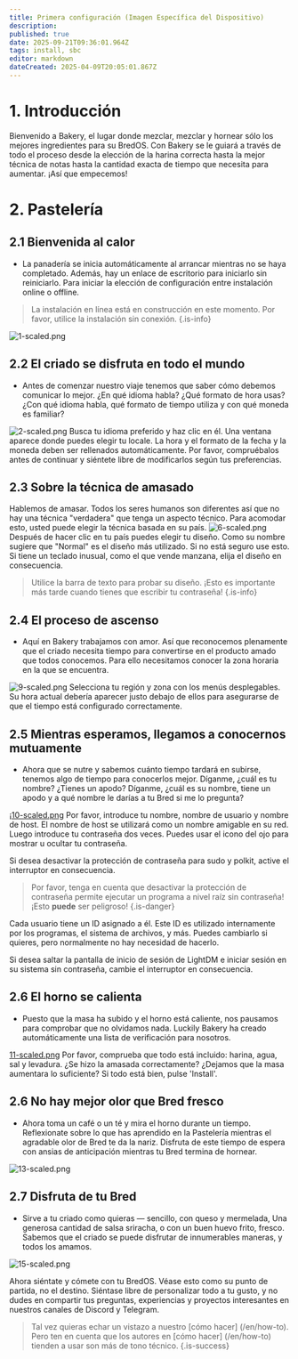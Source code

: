 ```yaml
---
title: Primera configuración (Imagen Específica del Dispositivo)
description:
published: true
date: 2025-09-21T09:36:01.964Z
tags: install, sbc
editor: markdown
dateCreated: 2025-04-09T20:05:01.867Z
---
```


# 1. Introducción

Bienvenido a Bakery, el lugar donde mezclar, mezclar y hornear sólo los mejores ingredientes para su BredOS. Con Bakery se le guiará a través de todo el proceso desde la elección de la harina correcta hasta la mejor técnica de notas hasta la cantidad exacta de tiempo que necesita para aumentar. ¡Así que empecemos!

# 2. Pastelería

## 2.1 Bienvenida al calor

- La panadería se inicia automáticamente al arrancar mientras no se haya completado. Además, hay un enlace de escritorio para iniciarlo sin reiniciarlo. Para iniciar la elección de configuración entre instalación online o offline.

> La instalación en línea está en construcción en este momento. Por favor, utilice la instalación sin conexión.
> {.is-info}

![1-scaled.png](/first-setup/1-scaled.png)

## 2.2 El criado se disfruta en todo el mundo

- Antes de comenzar nuestro viaje tenemos que saber cómo debemos comunicar lo mejor. ¿En qué idioma habla? ¿Qué formato de hora usas? ¿Con qué idioma habla, qué formato de tiempo utiliza y con qué moneda es familiar?

![2-scaled.png](/first-setup/2-scaled.png)
Busca tu idioma preferido y haz clic en él. Una ventana aparece donde puedes elegir tu locale. La hora y el formato de la fecha y la moneda deben ser rellenados automáticamente. Por favor, compruébalos antes de continuar y siéntete libre de modificarlos según tus preferencias.

## 2.3 Sobre la técnica de amasado

Hablemos de amasar. Todos los seres humanos son diferentes así que no hay una técnica "verdadera" que tenga un aspecto técnico. Para acomodar esto, usted puede elegir la técnica basada en su país.
![6-scaled.png](/first-setup/6-scaled.png)
Después de hacer clic en tu país puedes elegir tu diseño. Como su nombre sugiere que "Normal" es el diseño más utilizado. Si no está seguro use esto. Si tiene un teclado inusual, como el que vende manzana, elija el diseño en consecuencia.

> Utilice la barra de texto para probar su diseño. ¡Esto es importante más tarde cuando tienes que escribir tu contraseña!
> {.is-info}

## 2.4 El proceso de ascenso

- Aquí en Bakery trabajamos con amor. Así que reconocemos plenamente que el criado necesita tiempo para convertirse en el producto amado que todos conocemos. Para ello necesitamos conocer la zona horaria en la que se encuentra.

![9-scaled.png](/first-setup/9-scaled.png)
Selecciona tu región y zona con los menús desplegables. Su hora actual debería aparecer justo debajo de ellos para asegurarse de que el tiempo está configurado correctamente.

## 2.5 Mientras esperamos, llegamos a conocernos mutuamente

- Ahora que se nutre y sabemos cuánto tiempo tardará en subirse, tenemos algo de tiempo para conocerlos mejor. Díganme, ¿cuál es tu nombre? ¿Tienes un apodo? Díganme, ¿cuál es su nombre, tiene un apodo y a qué nombre le darías a tu Bred si me lo pregunta?

¡[10-scaled.png](/first-setup/10-scaled.png)
Por favor, introduce tu nombre, nombre de usuario y nombre de host. El nombre de host se utilizará como un nombre amigable en su red. Luego introduce tu contraseña dos veces. Puedes usar el icono del ojo para mostrar u ocultar tu contraseña.

Si desea desactivar la protección de contraseña para sudo y polkit, active el interruptor en consecuencia.

> Por favor, tenga en cuenta que desactivar la protección de contraseña permite ejecutar un programa a nivel raíz sin contraseña! ¡Esto **puede** ser peligroso!
> {.is-danger}

Cada usuario tiene un ID asignado a él. Este ID es utilizado internamente por los programas, el sistema de archivos, y más. Puedes cambiarlo si quieres, pero normalmente no hay necesidad de hacerlo.

Si desea saltar la pantalla de inicio de sesión de LightDM e iniciar sesión en su sistema sin contraseña, cambie el interruptor en consecuencia.

## 2.6 El horno se calienta

- Puesto que la masa ha subido y el horno está caliente, nos pausamos para comprobar que no olvidamos nada. Luckily Bakery ha creado automáticamente una lista de verificación para nosotros.

[11-scaled.png](/first-setup/11-scaled.png)
Por favor, comprueba que todo está incluido: harina, agua, sal y levadura. ¿Se hizo la amasada correctamente? ¿Dejamos que la masa aumentara lo suficiente? Si todo está bien, pulse 'Install'.

## 2.6 No hay mejor olor que Bred fresco

- Ahora toma un café o un té y mira el horno durante un tiempo. Reflexionate sobre lo que has aprendido en la Pastelería mientras el agradable olor de Bred te da la nariz. Disfruta de este tiempo de espera con ansias de anticipación mientras tu Bred termina de hornear.

![13-scaled.png](/first-setup/13-scaled.png)

## 2.7 Disfruta de tu Bred

- Sirve a tu criado como quieras — sencillo, con queso y mermelada, Una generosa cantidad de salsa sriracha, o con un buen huevo frito, fresco. Sabemos que el criado se puede disfrutar de innumerables maneras, y todos los amamos.

![15-scaled.png](/first-setup/15-scaled.png)

Ahora siéntate y cómete con tu BredOS. Véase esto como su punto de partida, no el destino. Siéntase libre de personalizar todo a tu gusto, y no dudes en compartir tus preguntas, experiencias y proyectos interesantes en nuestros canales de Discord y Telegram.

> Tal vez quieras echar un vistazo a nuestro [cómo hacer] (/en/how-to). Pero ten en cuenta que los autores en [cómo hacer] (/en/how-to) tienden a usar son más de tono técnico.
> {.is-success}

